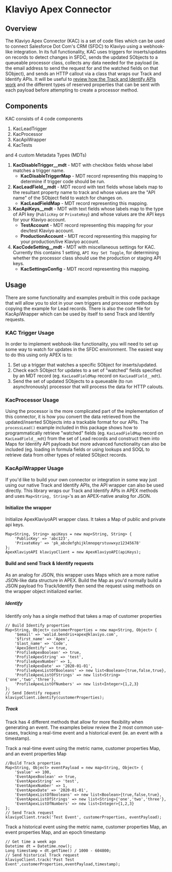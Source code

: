# Klaviyo Apex Connector

## Overview
The Klaviyo Apex Connector (KAC) is a set of code files which can be used to connect Salesforce Dot Com's CRM (SFDC) to Klaviyo using a webhook-like integration. In its full functionality, KAC uses triggers for inserts/updates on records to detect changes in SFDC, sends the updated SObjects to a queueable processor class, collects any data needed for the payload (ie. the email address to send the request for and the watched fields on that SObject), and sends an HTTP callout via a class that wraps our Track and Identify APIs. It will be useful to [review how the Track and Identify APIs work](https://help.klaviyo.com/hc/en-us/articles/115000751052-Klaviyo-API-Reference-Guide) and the different types of reserved properties that can be sent with each payload before attempting to create a processor method.

## Components
KAC consists of 4 code components
1) KacLeadTrigger
2) KacProcessor
3) KacApiWrapper
4) KacTests

and 4 custom Metadata Types (MDTs)
1) **KacDisableTrigger__mdt** - MDT with checkbox fields whose label matches a trigger name.
   - **KacDisableTriggerMap** - MDT record representing this mapping to determine if trigger code should be run.
2) **KacLeadField__mdt** - MDT record with text fields whose labels map to the resultant property name to track and whose values are the "API name" of the SObject field to watch for changes on.
   - **KacLeadFieldMap** - MDT record representing this mapping.
3) **KacApiKeys__mdt** - MDT with text fields whose labels map to the type of API key (`PublicKey` or `PrivateKey`) and whose values are the API keys for your Klaviyo account.
   - **TestAccount** - MDT record representing this mapping for your dev/test Klaviyo account.
   - **ProductionAccount** - MDT record representing this mapping for your production/live Klaviyo account.
4) **KacCodeSetting__mdt** - MDT with miscellaneous settings for KAC. Currently this contains 1 setting, `API Key Set Toggle`, for determining whether the processor class should use the production or staging API keys.
   - **KacSettingsConfig** - MDT record representing this mapping.

## Usage
There are some functionality and examples prebuilt in this code package that will allow you to slot in your own triggers and processor methods by copying the example for Lead records. There is also the code file for KacApiWrapper which can be used by itself to send Track and Identify requests.

### KAC Trigger Usage
In order to implement webhook-like functionality, you will need to set up some way to watch for updates in the SFDC environment. The easiest way to do this using only APEX is to:
1) Set up a trigger that watches a specific SObject for inserts/updated.
2) Check each SObject for updates to a set of "watched" fields specified by an MDT record (eg. `KacLeadFieldMap` record on `KacLeadField__mdt`).
3) Send the set of updated SObjects to a queueable (to run asynchronously) processor that will process the data for HTTP calouts.

### KacProcessor Usage
Using the processor is the more complicated part of the implementation of this connector, it is how you convert the data retrieved from the updated/inserted SObjects into a trackable format for our APIs. The `processLead()` example included in this package shows how to programmatically retrieve "watched" fields (eg. `KacLeadFieldMap` record on `KacLeadField__mdt`) from the set of Lead records and construct them into Maps for Identify API payloads but more advanced functionality can also be included (eg. loading in formula fields or using lookups and SOQL to retrieve data from other types of related SObject records.

### KacApiWrapper Usage
If you'd like to build your own connector or integration in some way just using our native Track and Identify APIs, the API wrapper can also be used directly. This library wraps our Track and Identify APIs in APEX methods and uses `Map<String, String>`'s as an APEX-native analog for JSON.

#### Initialize the wrapper
Initialize ApexKlaviyoAPI wrapper class. It takes a Map of public and private api keys.
```
Map<String, String> apiKeys = new map<String, String> {
    'PublicKey' => 'abc123',
    'PrivateKey' => 'pk_abcdefghijklmnopqrstuvwxyz12345678'
};
ApexKlaviyoAPI klaviyoClient = new ApexKlaviyoAPI(apiKeys);
```
#### Build and send Track & Identify requests
As an analog for JSON, this wrapper uses Maps which are a more native JSON-like data structure in APEX. Build the Map as you'd normally build a JSON payload fro Track/Identify then send the request using methods on the wrapper object initialized earlier.

##### Identify
Identify only has a single method that takes a map of customer properties
```
// Build Identify properties
Map<String, Object> customerProperties = new map<String, Object> {
    '$email' => 'walid.bendris+apex@klaviyo.com',
    '$first_name' => 'Apex',
    '$last_name' => 'Code',
    'ApexIdentify' => true,
    'ProfileApexBoolean' => true,
    'ProfileApexString' => 'test',
    'ProfileApexNumber' => 1,
    'ProfileApexDate' => '2020-01-01',
    'ProfileApexListOfBooleans' => new list<Boolean>{true,false,true},
    'ProfileApexListOfStrings' => new list<String>{'one','two','three'},
    'ProfileApexListOfNumbers' => new list<Integer>{1,2,3}
};
// Send Identify request
klaviyoClient.identify(customerProperties);
```
##### Track
Track has 4 different methods that allow for more flexibility when generating an event. The examples below review the 2 most common use-cases, tracking a real-time event and a historical event (ie. an event with a timestamp).

Track a real-time event using the metric name, customer properties Map, and an event properties Map
```
//Build Track properties
Map<String, Object> eventPayload = new map<String, Object> {
    '$value' => 100,
    'EventApexBoolean' => true,
    'EventApexString' => 'test',
    'EventApexNumber' => 1,
    'EventApexDate' => '2020-01-01',
    'EventApexListOfBooleans' => new list<Boolean>{true,false,true},
    'EventApexListOfStrings' => new list<String>{'one','two','three'},
    'EventApexListOfNumbers' => new list<Integer>{1,2,3}
};
// Send Track request
klaviyoClient.track('Test Event', customerProperties, eventPayload);
```

Track a historical event using the metric name, customer properties Map, an event properties Map, and an epoch timestamp
```
// Get time a week ago
Datetime dt = Datetime.now();
Long timestamp = dt.getTime() / 1000 - 604800;
// Send historical Track request
klaviyoClient.track('Past Test Event',customerProperties,eventPayload,timestamp);
```
